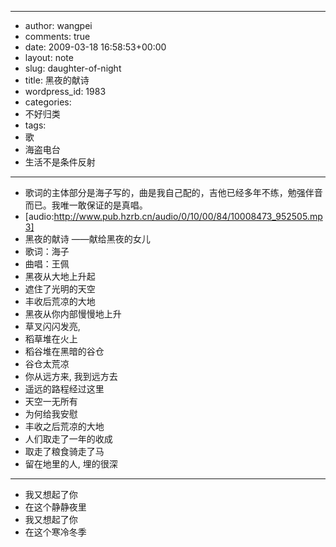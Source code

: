 - --
- author: wangpei
- comments: true
- date: 2009-03-18 16:58:53+00:00
- layout: note
- slug: daughter-of-night
- title: 黑夜的献诗
- wordpress_id: 1983
- categories:
- 不好归类
- tags:
- 歌
- 海盗电台
- 生活不是条件反射
- --
- 歌词的主体部分是海子写的，曲是我自己配的，吉他已经多年不练，勉强伴音而已。我唯一敢保证的是真唱。
- [audio:http://www.pub.hzrb.cn/audio/0/10/00/84/10008473_952505.mp3]
- 黑夜的献诗 ——献给黑夜的女儿
- 歌词：海子
- 曲唱：王佩
- 黑夜从大地上升起
- 遮住了光明的天空
- 丰收后荒凉的大地
- 黑夜从你内部慢慢地上升
- 草叉闪闪发亮, 
- 稻草堆在火上
- 稻谷堆在黑暗的谷仓
- 谷仓太荒凉
- 你从远方来, 我到远方去
- 遥远的路程经过这里
- 天空一无所有
- 为何给我安慰
- 丰收之后荒凉的大地
- 人们取走了一年的收成
- 取走了粮食骑走了马
- 留在地里的人, 埋的很深
- ---------------------------------------------
- 我又想起了你
- 在这个静静夜里
- 我又想起了你
- 在这个寒冷冬季
